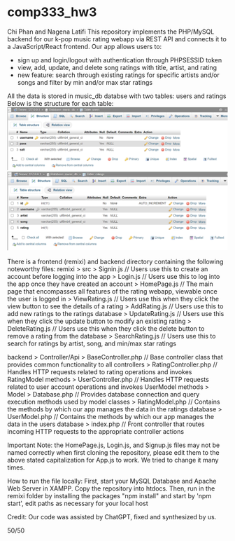 # comp333_hw3
Chi Phan and Nagena Latifi
This repository implements the PHP/MySQL backend for our k-pop music rating webapp via REST API and connects it to a JavaScript/React frontend. Our app allows users to:
- sign up and login/logout with authentication through PHPSESSID token
- view, add, update, and delete song ratings with title, artist, and rating
- new feature: search through existing ratings for specific artists and/or songs and filter by min and/or max star ratings

All the data is stored in music_db databse with two tables: users and ratings
Below is the structure for each table:
![Users Table](images/users_table.png)
![Ratings Table](images/ratings_table.png)

There is a frontend (remixi) and backend directory containing the following noteworthy files:
remixi
    > src
        > Signin.js // Users use this to create an account before logging into the app
        > Login.js // Users use this to log into the app once they have created an account
        > HomePage.js // The main page that encompasses all features of the rating webapp, viewable once the user is logged in
        > ViewRating.js // Users use this when they click the view button to see the details of a rating
        > AddRating.js // Users use this to add new ratings to the ratings database
        > UpdateRating.js // Users use this when they click the update button to modify an existing rating
        > DeleteRating.js // Users use this when they click the delete button to remove a rating from the database
        > SearchRating.js // Users use this to search for ratings by artist, song, and min/max star ratings

backend
    > Controller/Api
        > BaseController.php // Base controller class that provides common functionality to all controllers
        > RatingController.php // Handles HTTP requests related to rating operations and invokes RatingModel methods
        > UserController.php // Handles HTTP requests related to user account operations and invokes UserModel methods
    > Model
        > Database.php // Provides database connection and query execution methods used by model classes
        > RatingModel.php // Contains the methods by which our app manages the data in the ratings database
        > UserModel.php // Contains the methods by which our app manages the data in the users database
    > index.php // Front controller that routes incoming HTTP requests to the appropriate controller actions


Important Note: the HomePage.js, Login.js, and Signup.js files may not be named correctly when first cloning the repository, please edit them to the above stated capitalization for App.js to work. We tried to change it many times.

How to run the file locally: First, start your MySQL Database and Apache Web Server in XAMPP. Copy the repository into htdocs. Then, run in the remixi folder by installing the packages "npm install" and start by 'npm start', edit paths as necessary for your local host

Credit: Our code was assisted by ChatGPT, fixed and synthesized by us.

50/50
